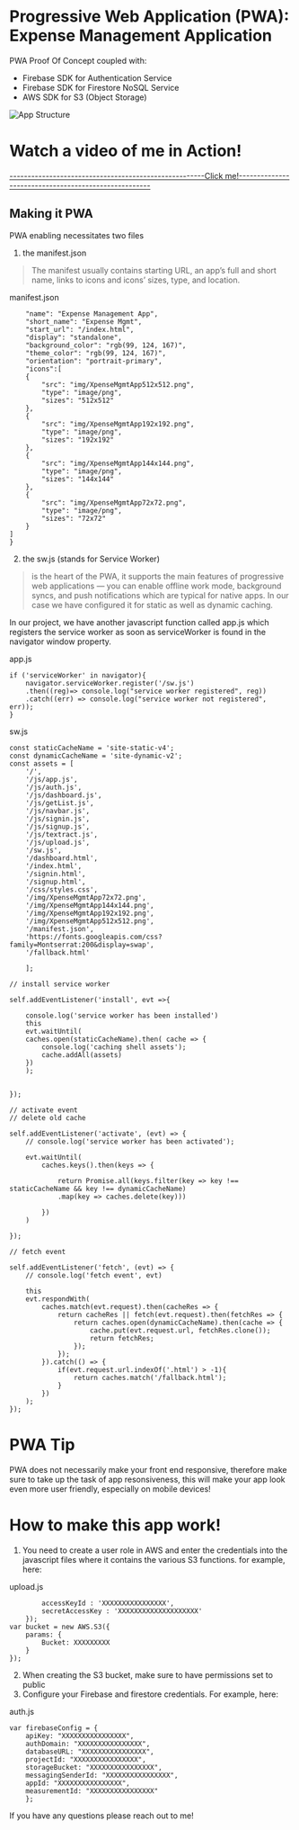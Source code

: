 # Progressive Web Application (PWA): Expense Management Application

PWA Proof Of Concept coupled with:
- Firebase SDK for Authentication Service
- Firebase SDK for Firestore NoSQL Service
- AWS SDK for S3 (Object Storage)

<img src="https://github.com/ahmadsaadat/PWA-Expense-Management-App/blob/master/PWA-Architecture.png" alt="App Structure" />


# Watch a video of me in Action!

[------------------------------------------------------Click me!-----------------------------------------------------](https://youtu.be/v61A6vyIoI0)


## Making it PWA

PWA enabling necessitates two files
1. the manifest.json
>The manifest usually contains starting URL, an app’s
full and short name, links to icons and icons’ sizes, type, and location.

manifest.json
```{
    "name": "Expense Management App",
    "short_name": "Expense Mgmt",
    "start_url": "/index.html",
    "display": "standalone",
    "background_color": "rgb(99, 124, 167)",
    "theme_color": "rgb(99, 124, 167)",
    "orientation": "portrait-primary",
    "icons":[
    {
        "src": "img/XpenseMgmtApp512x512.png",
        "type": "image/png",
        "sizes": "512x512"
    },
    {
        "src": "img/XpenseMgmtApp192x192.png",
        "type": "image/png",
        "sizes": "192x192"
    },    
    {
        "src": "img/XpenseMgmtApp144x144.png",
        "type": "image/png",
        "sizes": "144x144"
    },
    {
        "src": "img/XpenseMgmtApp72x72.png",
        "type": "image/png",
        "sizes": "72x72"
    }
]
}
```


2. the sw.js (stands for Service Worker)
>is the heart of the PWA, it supports the main features of progressive web applications — you can enable offline
work mode, background syncs, and push notifications which are typical for native apps.
In our case we have configured it for static as well as dynamic caching.

In our project, we have another javascript function called app.js which registers the service worker as soon as serviceWorker is found in the navigator window property.

app.js
```
if ('serviceWorker' in navigator){
    navigator.serviceWorker.register('/sw.js')
    .then((reg)=> console.log("service worker registered", reg))
    .catch((err) => console.log("service worker not registered", err));
}
```
sw.js
```
const staticCacheName = 'site-static-v4';
const dynamicCacheName = 'site-dynamic-v2';
const assets = [
    '/',
    '/js/app.js',
    '/js/auth.js',
    '/js/dashboard.js',
    '/js/getList.js',
    '/js/navbar.js',
    '/js/signin.js',
    '/js/signup.js',
    '/js/textract.js',
    '/js/upload.js',
    '/sw.js',
    '/dashboard.html',
    '/index.html',
    '/signin.html',
    '/signup.html',
    '/css/styles.css',
    '/img/XpenseMgmtApp72x72.png',
    '/img/XpenseMgmtApp144x144.png',
    '/img/XpenseMgmtApp192x192.png',
    '/img/XpenseMgmtApp512x512.png',
    '/manifest.json',
    'https://fonts.googleapis.com/css?family=Montserrat:200&display=swap',
    '/fallback.html'
    
    ];

// install service worker

self.addEventListener('install', evt =>{

    console.log('service worker has been installed')
    this
    evt.waitUntil(
    caches.open(staticCacheName).then( cache => {
        console.log('caching shell assets');
        cache.addAll(assets)
    })
    );


});

// activate event
// delete old cache

self.addEventListener('activate', (evt) => {
    // console.log('service worker has been activated');

    evt.waitUntil(
        caches.keys().then(keys => {

            return Promise.all(keys.filter(key => key !== staticCacheName && key !== dynamicCacheName)
            .map(key => caches.delete(key)))

        })
    )
    
});

// fetch event

self.addEventListener('fetch', (evt) => {
    // console.log('fetch event', evt)

    this
    evt.respondWith(
        caches.match(evt.request).then(cacheRes => {
            return cacheRes || fetch(evt.request).then(fetchRes => {
                return caches.open(dynamicCacheName).then(cache => {
                    cache.put(evt.request.url, fetchRes.clone());
                    return fetchRes;
                });
            });
        }).catch(() => {
            if(evt.request.url.indexOf('.html') > -1){
                return caches.match('/fallback.html');  
            }
        })
    );
});

```


# PWA Tip

PWA does not necessarily make your front end responsive, therefore make sure to take up the task of app resonsiveness, this will make your app look even more user friendly, especially on mobile devices!


# How to make this app work!

1) You need to create a user role in AWS and enter the credentials into the javascript files where it contains the various S3 functions. for example, here:

upload.js

```AWS.config.update({
        accessKeyId : 'XXXXXXXXXXXXXXXX',
        secretAccessKey : 'XXXXXXXXXXXXXXXXXXXX'
    });
var bucket = new AWS.S3({
    params: {
        Bucket: XXXXXXXXX
    }
});
```
2) When creating the S3 bucket, make sure to have permissions set to public
2) Configure your Firebase and firestore credentials. For example, here:

auth.js

```
var firebaseConfig = {
    apiKey: "XXXXXXXXXXXXXXXX",
    authDomain: "XXXXXXXXXXXXXXXX",
    databaseURL: "XXXXXXXXXXXXXXXX",
    projectId: "XXXXXXXXXXXXXXXX",
    storageBucket: "XXXXXXXXXXXXXXXX",
    messagingSenderId: "XXXXXXXXXXXXXXXX",
    appId: "XXXXXXXXXXXXXXXX",
    measurementId: "XXXXXXXXXXXXXXXX"
    };
```

If you have any questions please reach out to me!

